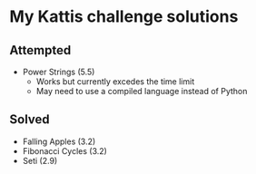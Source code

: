 # My Kattis challenge solutions

## Attempted
- Power Strings (5.5)
  - Works but currently excedes the time limit
  - May need to use a compiled language instead of Python

## Solved
- Falling Apples (3.2)
- Fibonacci Cycles (3.2)
- Seti (2.9)